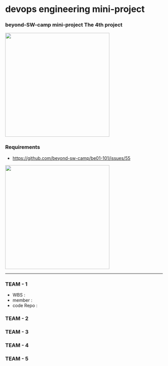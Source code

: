 # devops engineering mini-project
### beyond-SW-camp mini-project The 4th project

<img src="https://github.com/beyond-sw-camp/beyond-sw-camp-be01_4nd_mini-project/assets/87309910/705519d3-9ebe-4358-a143-4bca37128d78" width=333 />

### Requirements
- https://github.com/beyond-sw-camp/be01-101/issues/55
<img src="https://github.com/beyond-sw-camp/beyond-sw-camp-be01_4nd_mini-project/assets/87309910/dbf853e0-1c16-4c26-a5c3-6cbc01a96898" width=333 />

----
### TEAM - 1
- WBS :
- member :
- code Repo :
  
### TEAM - 2

### TEAM - 3

### TEAM - 4

### TEAM - 5
